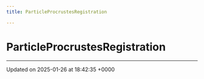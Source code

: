 ```yaml
---
title: ParticleProcrustesRegistration

---
```


# ParticleProcrustesRegistration





-------------------------------

Updated on 2025-01-26 at 18:42:35 +0000